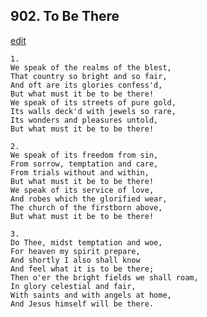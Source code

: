 
## 902.  To Be There
[edit](https://docs.google.com/document/d/1jWzvA6HJHniF44dffB8deJCR6OlIUJER/edit?mode=html)



    1.
    We speak of the realms of the blest,
    That country so bright and so fair,
    And oft are its glories confess'd,
    But what must it be to be there!
    We speak of its streets of pure gold,
    Its walls deck'd with jewels so rare,
    Its wonders and pleasures untold,
    But what must it be to be there!

    2.
    We speak of its freedom from sin,
    From sorrow, temptation and care,
    From trials without and within,
    But what must it be to be there!
    We speak of its service of love,
    And robes which the glorified wear,
    The church of the firstborn above,
    But what must it be to be there!

    3.
    Do Thee, midst temptation and woe,
    For heaven my spirit prepare,
    And shortly I also shall know
    And feel what it is to be there;
    Then o'er the bright fields we shall roam,
    In glory celestial and fair,
    With saints and with angels at home,
    And Jesus himself will be there.
